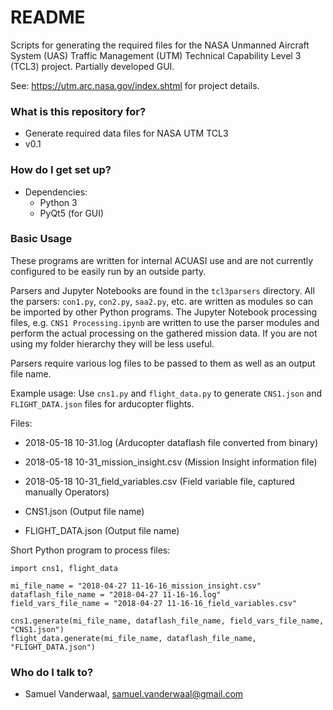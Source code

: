 # README #

Scripts for generating the required files for the NASA Unmanned Aircraft System (UAS) Traffic Management (UTM) Technical Capability Level 3 (TCL3) project. Partially developed GUI.

See: https://utm.arc.nasa.gov/index.shtml for project details.

### What is this repository for? ###

* Generate required data files for NASA UTM TCL3
* v0.1

### How do I get set up? ###

* Dependencies:
	- Python 3
	- PyQt5 (for GUI)

### Basic Usage ###
These programs are written for internal ACUASI use and are not currently configured to be easily run by an outside party.

Parsers and Jupyter Notebooks are found in the `tcl3parsers` directory. All the parsers: `con1.py`, `con2.py`, `saa2.py`, etc. are written as modules so can be imported by other Python programs. The Jupyter Notebook processing files, e.g. `CNS1 Processing.ipynb` are written to use the parser modules and perform the actual processing on the gathered mission data. If you are not using my folder hierarchy they will be less useful.

Parsers require various log files to be passed to them as well as an output file name.

Example usage:
Use `cns1.py` and `flight_data.py` to generate `CNS1.json` and `FLIGHT_DATA.json` files for arducopter flights.

Files:
* 2018-05-18 10-31.log  								(Arducopter dataflash file converted from binary)
* 2018-05-18 10-31_mission_insight.csv  				(Mission Insight information file)
* 2018-05-18 10-31_field_variables.csv  				(Field variable file, captured manually Operators)

* CNS1.json												(Output file name)
* FLIGHT_DATA.json 										(Output file name)

Short Python program to process files:
```
import cns1, flight_data

mi_file_name = "2018-04-27 11-16-16_mission_insight.csv"
dataflash_file_name = "2018-04-27 11-16-16.log"
field_vars_file_name = "2018-04-27 11-16-16_field_variables.csv"

cns1.generate(mi_file_name, dataflash_file_name, field_vars_file_name, "CNS1.json")
flight_data.generate(mi_file_name, dataflash_file_name, "FLIGHT_DATA.json")
```
### Who do I talk to? ###

* Samuel Vanderwaal, samuel.vanderwaal@gmail.com
